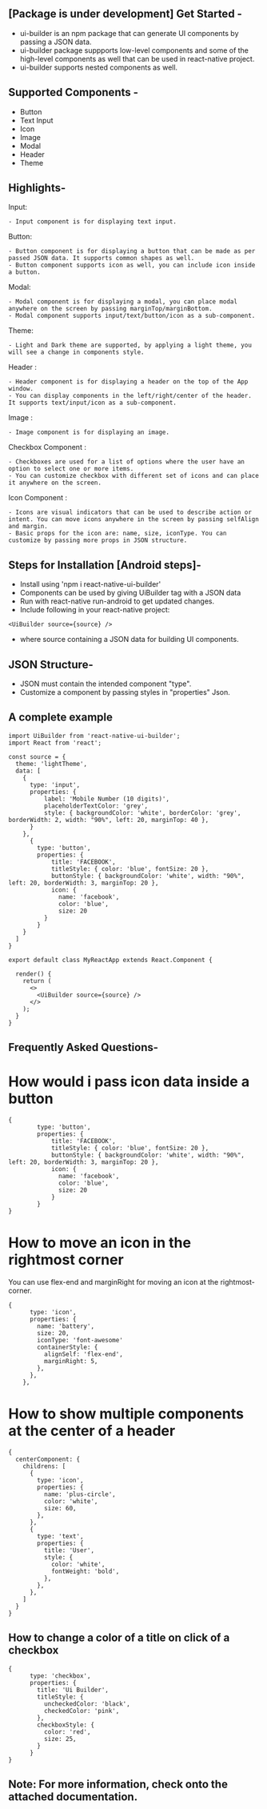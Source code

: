 ## [Package is under development] Get Started - 
- ui-builder is an npm package that can generate UI components by passing a JSON data.
- ui-builder package suppports low-level components and some of the high-level components as well that can be used in react-native project.
- ui-builder supports nested components as well.

## Supported Components - 
- Button
- Text Input
- Icon
- Image
- Modal
- Header
- Theme

## Highlights- 
Input:
```
- Input component is for displaying text input.
```
Button:
```
- Button component is for displaying a button that can be made as per passed JSON data. It supports common shapes as well.
- Button component supports icon as well, you can include icon inside a button.
```
Modal:
```
- Modal component is for displaying a modal, you can place modal anywhere on the screen by passing marginTop/marginBottom.
- Modal component supports input/text/button/icon as a sub-component.
```
Theme:
```
- Light and Dark theme are supported, by applying a light theme, you will see a change in components style.
```
Header :
```
- Header component is for displaying a header on the top of the App window.
- You can display components in the left/right/center of the header. It supports text/input/icon as a sub-component.
```
Image :
```
- Image component is for displaying an image.
```
Checkbox Component :
```
- Checkboxes are used for a list of options where the user have an option to select one or more items.
- You can customize checkbox with different set of icons and can place it anywhere on the screen.
```
Icon Component :
```
- Icons are visual indicators that can be used to describe action or intent. You can move icons anywhere in the screen by passing selfAlign and margin.
- Basic props for the icon are: name, size, iconType. You can customize by passing more props in JSON structure.
```

## Steps for Installation [Android steps]-
- Install using 'npm i react-native-ui-builder'
- Components can be used by giving UiBuilder tag with a JSON data
- Run with react-native run-android to get updated changes.
- Include following in your react-native project:

```
<UiBuilder source={source} />
```
- where source containing a JSON data for building UI components.

## JSON Structure-
- JSON must contain the intended component "type".
- Customize a component by passing styles in "properties" Json. 

## A complete example
```
import UiBuilder from 'react-native-ui-builder';
import React from 'react';

const source = {
  theme: 'lightTheme',
  data: [
    {
      type: 'input',
      properties: {
          label: 'Mobile Number (10 digits)',
          placeholderTextColor: 'grey',
          style: { backgroundColor: 'white', borderColor: 'grey', borderWidth: 2, width: "90%", left: 20, marginTop: 40 },
      }
    },
      {
        type: 'button',
        properties: {
            title: 'FACEBOOK',
            titleStyle: { color: 'blue', fontSize: 20 },
            buttonStyle: { backgroundColor: 'white', width: "90%", left: 20, borderWidth: 3, marginTop: 20 },
            icon: {
              name: 'facebook',
              color: 'blue',
              size: 20
          }
        }
    }
  ]
}

export default class MyReactApp extends React.Component {

  render() {
    return (
      <>
        <UiBuilder source={source} />
      </>
    );
  }
}

```

## Frequently Asked Questions- 

# How would i pass icon data inside a button
```
{
        type: 'button',
        properties: {
            title: 'FACEBOOK',
            titleStyle: { color: 'blue', fontSize: 20 },
            buttonStyle: { backgroundColor: 'white', width: "90%", left: 20, borderWidth: 3, marginTop: 20 },
            icon: {
              name: 'facebook',
              color: 'blue',
              size: 20
            }
        }
}

```

# How to move an icon in the rightmost corner
You can use flex-end and marginRight for moving an icon at the rightmost-corner.
```
{
      type: 'icon',
      properties: {
        name: 'battery',
        size: 20,
        iconType: 'font-awesome'
        containerStyle: {
          alignSelf: 'flex-end',
          marginRight: 5,
        },
      },
    },
```

# How to show multiple components at the center of a header
```
{
  centerComponent: {
    childrens: [
      {
        type: 'icon',
        properties: {
          name: 'plus-circle',
          color: 'white',
          size: 60,
        },
      },
      {
        type: 'text',
        properties: {
          title: 'User',
          style: {
            color: 'white',
            fontWeight: 'bold',
          },
        },
      },
    ]
  }
}
```

## How to change a color of a title on click of a checkbox
```
{
      type: 'checkbox',
      properties: {
        title: 'Ui Builder',
        titleStyle: {
          uncheckedColor: 'black',
          checkedColor: 'pink',
        },
        checkboxStyle: {
          color: 'red',
          size: 25,
        }
      }
}
```

## Note: For more information, check onto the attached documentation.